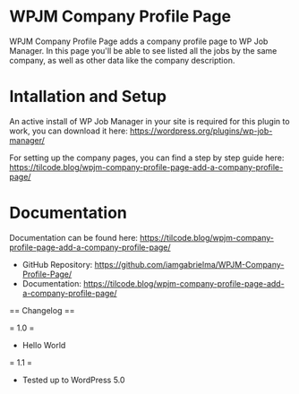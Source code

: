 # WPJM Company Profile Page

WPJM Company Profile Page adds a company profile page to WP Job Manager. In this page you'll be able to see listed all the jobs by the same company, as well as other data like the company description.

# Intallation and Setup

An active install of WP Job Manager in your site is required for this plugin to work, you can download it here: https://wordpress.org/plugins/wp-job-manager/

For setting up the company pages, you can find a step by step guide here: https://tilcode.blog/wpjm-company-profile-page-add-a-company-profile-page/

# Documentation

Documentation can be found here: https://tilcode.blog/wpjm-company-profile-page-add-a-company-profile-page/

- GitHub Repository: https://github.com/iamgabrielma/WPJM-Company-Profile-Page/
- Documentation: https://tilcode.blog/wpjm-company-profile-page-add-a-company-profile-page/

== Changelog ==

= 1.0 =
- Hello World

= 1.1 =
- Tested up to WordPress 5.0